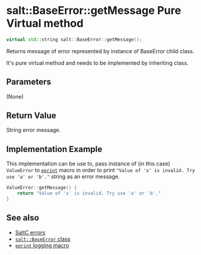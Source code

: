 # salt::BaseError::getMessage Pure Virtual method
```cpp
virtual std::string salt::BaseError::getMessage();
```
Returns message of error represented by instance of BaseError child class.

It's pure virtual method and needs to be implemented by inheriting class.

## Parameters
(None)

## Return Value
String error message.

## Implementation Example
This implementation can be use to, pass instance of (in this case) `ValueError` to [`eprint`](<eprint-link-placeholder>) macro in order to print `"Value of 'x' is invalid. Try use 'a' or 'b'."` string as an error message.
```cpp
ValueError::getMessage() {
    return "Value of 'x' is invalid. Try use 'a' or 'b'."
}
```

## See also
+ [SaltC errors](../../errors.md)
+ [`salt::BaseError` class](../../errors/BaseError/README.md)
+ [`eprint` logging macro](<eprint-link-placeholder>)